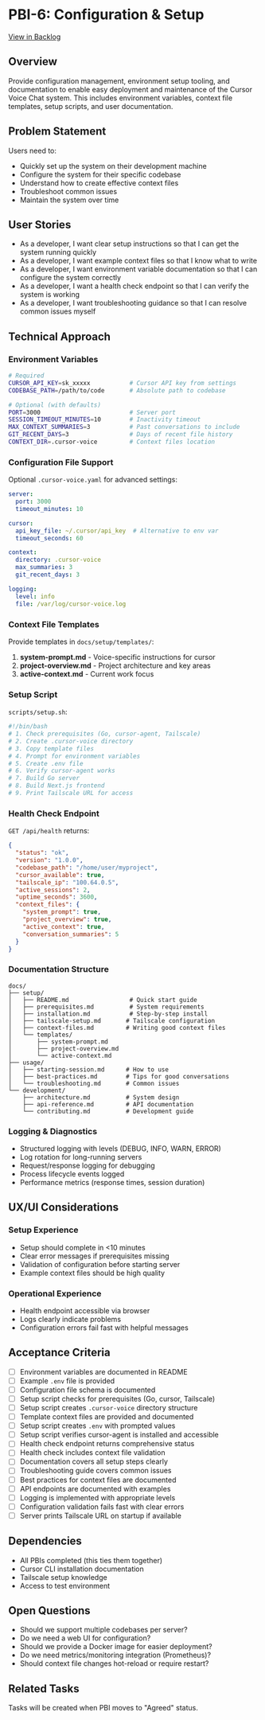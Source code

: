 # PBI-6: Configuration & Setup

[View in Backlog](../backlog.md#user-content-6)

## Overview

Provide configuration management, environment setup tooling, and documentation to enable easy deployment and maintenance of the Cursor Voice Chat system. This includes environment variables, context file templates, setup scripts, and user documentation.

## Problem Statement

Users need to:
- Quickly set up the system on their development machine
- Configure the system for their specific codebase
- Understand how to create effective context files
- Troubleshoot common issues
- Maintain the system over time

## User Stories

- As a developer, I want clear setup instructions so that I can get the system running quickly
- As a developer, I want example context files so that I know what to write
- As a developer, I want environment variable documentation so that I can configure the system correctly
- As a developer, I want a health check endpoint so that I can verify the system is working
- As a developer, I want troubleshooting guidance so that I can resolve common issues myself

## Technical Approach

### Environment Variables

```bash
# Required
CURSOR_API_KEY=sk_xxxxx           # Cursor API key from settings
CODEBASE_PATH=/path/to/code       # Absolute path to codebase

# Optional (with defaults)
PORT=3000                         # Server port
SESSION_TIMEOUT_MINUTES=10        # Inactivity timeout
MAX_CONTEXT_SUMMARIES=3           # Past conversations to include
GIT_RECENT_DAYS=3                 # Days of recent file history
CONTEXT_DIR=.cursor-voice         # Context files location
```

### Configuration File Support

Optional `.cursor-voice.yaml` for advanced settings:

```yaml
server:
  port: 3000
  timeout_minutes: 10

cursor:
  api_key_file: ~/.cursor/api_key  # Alternative to env var
  timeout_seconds: 60

context:
  directory: .cursor-voice
  max_summaries: 3
  git_recent_days: 3

logging:
  level: info
  file: /var/log/cursor-voice.log
```

### Context File Templates

Provide templates in `docs/setup/templates/`:

1. **system-prompt.md** - Voice-specific instructions for cursor
2. **project-overview.md** - Project architecture and key areas
3. **active-context.md** - Current work focus

### Setup Script

`scripts/setup.sh`:
```bash
#!/bin/bash
# 1. Check prerequisites (Go, cursor-agent, Tailscale)
# 2. Create .cursor-voice directory
# 3. Copy template files
# 4. Prompt for environment variables
# 5. Create .env file
# 6. Verify cursor-agent works
# 7. Build Go server
# 8. Build Next.js frontend
# 9. Print Tailscale URL for access
```

### Health Check Endpoint

`GET /api/health` returns:
```json
{
  "status": "ok",
  "version": "1.0.0",
  "codebase_path": "/home/user/myproject",
  "cursor_available": true,
  "tailscale_ip": "100.64.0.5",
  "active_sessions": 2,
  "uptime_seconds": 3600,
  "context_files": {
    "system_prompt": true,
    "project_overview": true,
    "active_context": true,
    "conversation_summaries": 5
  }
}
```

### Documentation Structure

```
docs/
├── setup/
│   ├── README.md                 # Quick start guide
│   ├── prerequisites.md          # System requirements
│   ├── installation.md           # Step-by-step install
│   ├── tailscale-setup.md       # Tailscale configuration
│   ├── context-files.md         # Writing good context files
│   └── templates/
│       ├── system-prompt.md
│       ├── project-overview.md
│       └── active-context.md
├── usage/
│   ├── starting-session.md      # How to use
│   ├── best-practices.md        # Tips for good conversations
│   └── troubleshooting.md       # Common issues
└── development/
    ├── architecture.md          # System design
    ├── api-reference.md         # API documentation
    └── contributing.md          # Development guide
```

### Logging & Diagnostics

- Structured logging with levels (DEBUG, INFO, WARN, ERROR)
- Log rotation for long-running servers
- Request/response logging for debugging
- Process lifecycle events logged
- Performance metrics (response times, session duration)

## UX/UI Considerations

### Setup Experience
- Setup should complete in <10 minutes
- Clear error messages if prerequisites missing
- Validation of configuration before starting server
- Example context files should be high quality

### Operational Experience
- Health endpoint accessible via browser
- Logs clearly indicate problems
- Configuration errors fail fast with helpful messages

## Acceptance Criteria

- [ ] Environment variables are documented in README
- [ ] Example `.env` file is provided
- [ ] Configuration file schema is documented
- [ ] Setup script checks for prerequisites (Go, cursor, Tailscale)
- [ ] Setup script creates `.cursor-voice` directory structure
- [ ] Template context files are provided and documented
- [ ] Setup script creates `.env` with prompted values
- [ ] Setup script verifies cursor-agent is installed and accessible
- [ ] Health check endpoint returns comprehensive status
- [ ] Health check includes context file validation
- [ ] Documentation covers all setup steps clearly
- [ ] Troubleshooting guide covers common issues
- [ ] Best practices for context files are documented
- [ ] API endpoints are documented with examples
- [ ] Logging is implemented with appropriate levels
- [ ] Configuration validation fails fast with clear errors
- [ ] Server prints Tailscale URL on startup if available

## Dependencies

- All PBIs completed (this ties them together)
- Cursor CLI installation documentation
- Tailscale setup knowledge
- Access to test environment

## Open Questions

- Should we support multiple codebases per server?
- Do we need a web UI for configuration?
- Should we provide a Docker image for easier deployment?
- Do we need metrics/monitoring integration (Prometheus)?
- Should context file changes hot-reload or require restart?

## Related Tasks

Tasks will be created when PBI moves to "Agreed" status.

